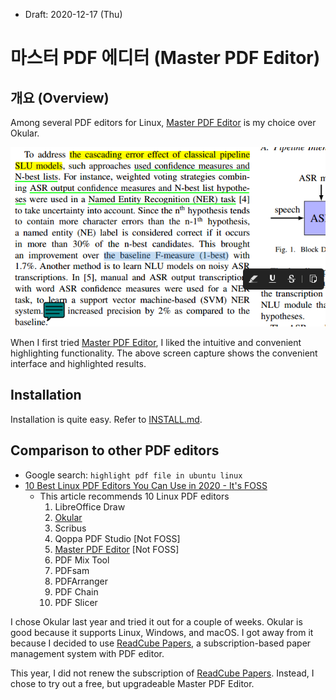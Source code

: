 * Draft: 2020-12-17 (Thu)

# 마스터 PDF 에디터 (Master PDF Editor) 

## 개요 (Overview)

Among several PDF editors for Linux, [Master PDF Editor](https://code-industry.net/masterpdfeditor/) is my choice over Okular.

<img src='images/master_pdf_editor-screenshot.png'>

When I first tried [Master PDF Editor](https://code-industry.net/masterpdfeditor/), I liked the intuitive and convenient highlighting functionality. The above screen capture shows the convenient interface and highlighted results.

## Installation

Installation is quite easy. Refer to [INSTALL.md](INSTALL.md). 

## Comparison to other PDF editors

* Google search: `highlight pdf file in ubuntu linux`
* [10 Best Linux PDF Editors You Can Use in 2020 - It's FOSS](https://itsfoss.com/pdf-editors-linux/)
  * This article recommends 10 Linux PDF editors
    1. LibreOffice Draw
    2. [Okular](https://okular.kde.org/)
    3. Scribus
    4. Qoppa PDF Studio [Not FOSS]
    5. [Master PDF Editor](https://code-industry.net/masterpdfeditor/) [Not FOSS]
    6. PDF Mix Tool
    7. PDFsam
    8. PDFArranger
    9. PDF Chain
    10. PDF Slicer

I chose Okular last year and tried it out for a couple of weeks. Okular is good because it supports Linux, Windows, and macOS. I got away from it because I decided to use [ReadCube Papers](https://www.papersapp.com/), a subscription-based paper management system with PDF editor.

This year, I did not renew the subscription of [ReadCube Papers](https://www.papersapp.com/). Instead, I chose to try out a free, but upgradeable Master PDF Editor.



